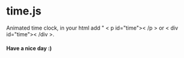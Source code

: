 # time.js

Animated time clock, in your html add " < p id="time">< /p > or < div id="time">< /div >.

#### Have a nice day :)

